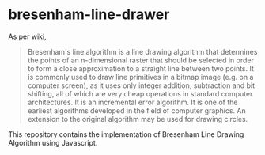 # bresenham-line-drawer

As per wiki,

> Bresenham's line algorithm is a line drawing algorithm that determines the points of an n-dimensional 
raster that should be selected in order to form a close approximation to a straight line between two points. 
It is commonly used to draw line primitives in a bitmap image (e.g. on a computer screen), as it uses only integer addition, 
subtraction and bit shifting, all of which are very cheap operations in standard computer architectures. 
It is an incremental error algorithm. It is one of the earliest algorithms developed in the field of computer graphics. 
An extension to the original algorithm may be used for drawing circles.

This repository contains the implementation of Bresenham Line Drawing Algorithm using Javascript.
